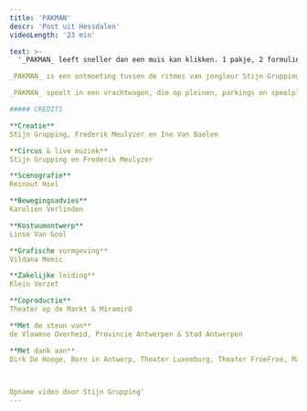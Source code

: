 ```yaml
---
title: 'PAKMAN'
descr: 'Post uit Hessdalen'
videoLength: '23 min'

text: >-
  '_PAKMAN_ leeft sneller dan een muis kan klikken. 1 pakje, 2 formulieren, 3 stempels, 6 handtekeningen, 450 keer per dag, 159.750 pakjes per jaar in ruil voor 10 vakantiedagen. _PAKMAN_ doorkruist het land om altijd precies op tijd pakjes af te leveren. In de laadbak van zijn kleine vrachtwagen wordt het publiek uitgenodigd voor een intense performance over een even eenzame als onzichtbare bewoner van onze virtuele economie.

_PAKMAN_ is een ontmoeting tussen de ritmes van jongleur Stijn Grupping en drummer Frederik Meulyzer. Samen onderzoeken zij het ritme waaraan ‘deze’ tijd onderhevig is. Hoe verhoudt de opgelegde snelheid van _PAKMAN_ zich tot zijn natuurlijke ritmes als hartslag en ademhaling? Stijn en Frederik laten de ritmes en routines van hun botsballen en drums in dialoog treden. Samen maken ze live muziek, waarbij ze elkaar – elk met hun eigen instrument – versterken, tegenwerken, aanvullen en uitdagen.

_PAKMAN_ speelt in een vrachtwagen, die op pleinen, parkings en speelplaatsen halt houdt. Vijfentwintig toeschouwers nemen mee plaats in de laadbak.

##### CREDITS

**Creatie**  
Stijn Grupping, Frederik Meulyzer en Ine Van Baelen

**Circus & live muziek**  
Stijn Grupping en Frederik Meulyzer

**Scenografie**  
Reinout Hiel

**Bewegingsadvies**  
Karolien Verlinden

**Kostuumontwerp**  
Linse Van Gool

**Grafische vormgeving**  
Vildana Memic

**Zakelijke leiding**  
Klein Verzet

**Coproductie**  
Theater op de Markt & MiramirO

**Met de steun van**  
de Vlaamse Overheid, Provincie Antwerpen & Stad Antwerpen

**Met dank aan**  
Dirk De Hooge, Born in Antwerp, Theater Luxemburg, Theater FroeFroe, Martha!Tentatief en Circuscentrum voor werk- en repetitieruimte

‍

Opname video door Stijn Grupping'
---
```

